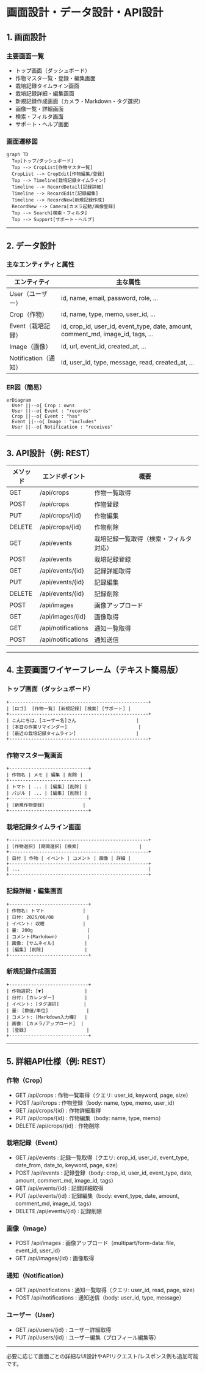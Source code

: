 <!-- filepath: /workspaces/FarmVerse/docs/1_CultivationDiary/basic_design/07_画面設計データ設計API設計.md -->
# 画面設計・データ設計・API設計

## 1. 画面設計

### 主要画面一覧
- トップ画面（ダッシュボード）
- 作物マスタ一覧・登録・編集画面
- 栽培記録タイムライン画面
- 栽培記録詳細・編集画面
- 新規記録作成画面（カメラ・Markdown・タグ選択）
- 画像一覧・詳細画面
- 検索・フィルタ画面
- サポート・ヘルプ画面

### 画面遷移図
```mermaid
graph TD
  Top[トップ/ダッシュボード]
  Top --> CropList[作物マスタ一覧]
  CropList --> CropEdit[作物編集/登録]
  Top --> Timeline[栽培記録タイムライン]
  Timeline --> RecordDetail[記録詳細]
  Timeline --> RecordEdit[記録編集]
  Timeline --> RecordNew[新規記録作成]
  RecordNew --> Camera[カメラ起動/画像登録]
  Top --> Search[検索・フィルタ]
  Top --> Support[サポート・ヘルプ]
```

---

## 2. データ設計

### 主なエンティティと属性
| エンティティ | 主な属性 |
|---|---|
| User（ユーザー） | id, name, email, password, role, ... |
| Crop（作物） | id, name, type, memo, user_id, ... |
| Event（栽培記録） | id, crop_id, user_id, event_type, date, amount, comment_md, image_id, tags, ... |
| Image（画像） | id, url, event_id, created_at, ... |
| Notification（通知） | id, user_id, type, message, read, created_at, ... |

### ER図（簡易）
```mermaid
erDiagram
  User ||--o{ Crop : owns
  User ||--o{ Event : "records"
  Crop ||--o{ Event : "has"
  Event ||--o{ Image : "includes"
  User ||--o{ Notification : "receives"
```

---

## 3. API設計（例: REST）

| メソッド | エンドポイント | 概要 |
|---|---|---|
| GET | /api/crops | 作物一覧取得 |
| POST | /api/crops | 作物登録 |
| PUT | /api/crops/{id} | 作物編集 |
| DELETE | /api/crops/{id} | 作物削除 |
| GET | /api/events | 栽培記録一覧取得（検索・フィルタ対応） |
| POST | /api/events | 栽培記録登録 |
| GET | /api/events/{id} | 記録詳細取得 |
| PUT | /api/events/{id} | 記録編集 |
| DELETE | /api/events/{id} | 記録削除 |
| POST | /api/images | 画像アップロード |
| GET | /api/images/{id} | 画像取得 |
| GET | /api/notifications | 通知一覧取得 |
| POST | /api/notifications | 通知送信 |

---

## 4. 主要画面ワイヤーフレーム（テキスト簡易版）

### トップ画面（ダッシュボード）
```
+---------------------------------------------------+
| [ロゴ]  [作物一覧] [新規記録] [検索] [サポート] |
+---------------------------------------------------+
| こんにちは、[ユーザー名]さん                      |
| [本日の作業リマインダー]                          |
| [最近の栽培記録タイムライン]                      |
+---------------------------------------------------+
```

### 作物マスタ一覧画面
```
+-----------------------------+
| 作物名 | メモ | 編集 | 削除 |
+-----------------------------+
| トマト | ... | [編集] [削除] |
| バジル | ... | [編集] [削除] |
+-----------------------------+
| [新規作物登録]              |
+-----------------------------+
```

### 栽培記録タイムライン画面
```
+---------------------------------------------------+
| [作物選択] [期間選択] [検索]                      |
+---------------------------------------------------+
| 日付 | 作物 | イベント | コメント | 画像 | 詳細 |
+---------------------------------------------------+
| ...                                               |
+---------------------------------------------------+
```

### 記録詳細・編集画面
```
+-----------------------------+
| 作物名: トマト              |
| 日付: 2025/06/08            |
| イベント: 収穫              |
| 量: 200g                    |
| コメント(Markdown)           |
| 画像: [サムネイル]           |
| [編集] [削除]               |
+-----------------------------+
```

### 新規記録作成画面
```
+-----------------------------+
| 作物選択: [▼]               |
| 日付: [カレンダー]           |
| イベント: [タグ選択]         |
| 量: [数値/単位]              |
| コメント: [Markdown入力欄]   |
| 画像: [カメラ/アップロード]  |
| [登録]                      |
+-----------------------------+
```

---

## 5. 詳細API仕様（例: REST）

### 作物（Crop）
- GET    /api/crops           : 作物一覧取得（クエリ: user_id, keyword, page, size）
- POST   /api/crops           : 作物登録（body: name, type, memo, user_id）
- GET    /api/crops/{id}      : 作物詳細取得
- PUT    /api/crops/{id}      : 作物編集（body: name, type, memo）
- DELETE /api/crops/{id}      : 作物削除

### 栽培記録（Event）
- GET    /api/events          : 記録一覧取得（クエリ: crop_id, user_id, event_type, date_from, date_to, keyword, page, size）
- POST   /api/events          : 記録登録（body: crop_id, user_id, event_type, date, amount, comment_md, image_id, tags）
- GET    /api/events/{id}     : 記録詳細取得
- PUT    /api/events/{id}     : 記録編集（body: event_type, date, amount, comment_md, image_id, tags）
- DELETE /api/events/{id}     : 記録削除

### 画像（Image）
- POST   /api/images          : 画像アップロード（multipart/form-data: file, event_id, user_id）
- GET    /api/images/{id}     : 画像取得

### 通知（Notification）
- GET    /api/notifications   : 通知一覧取得（クエリ: user_id, read, page, size）
- POST   /api/notifications   : 通知送信（body: user_id, type, message）

### ユーザー（User）
- GET    /api/users/{id}      : ユーザー詳細取得
- PUT    /api/users/{id}      : ユーザー編集（プロフィール編集等）

---

必要に応じて画面ごとの詳細なUI設計やAPIリクエスト/レスポンス例も追加可能です。
